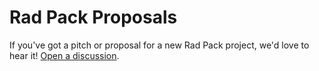 # Rad Pack Proposals

If you've got a pitch or proposal for a new Rad Pack project, we'd love to hear it! [Open a discussion](https://github.com/statamic-rad-pack/proposals/discussions/new?category=pitch-or-proposal).
